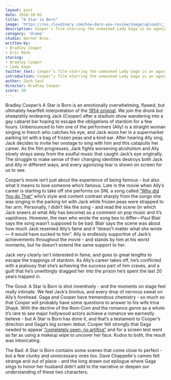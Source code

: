 ```yaml
---
layout: post
date: 2018-10-05
title: "A Star is Born"
image: 'https://res.cloudinary.com/how-dare-you-review/image/upload/c_fill,h_399,w_760/v1529788824/a-star-is-born.jpg'
description: Cooper’s film starring the unmasked Lady Gaga is an agonizing, surprising, flawed but heartfelt examination of stardom.     
category: 'drama'
studio: Warner Bros.
written-by: 
- Bradley Cooper
- Eric Roth
staring:
- Bradley Cooper 
- Lady Gaga 
twitter_text: Cooper’s film starring the unmasked Lady Gaga is an agonizing, surprising, flawed but heartfelt examination of stardom.    
introduction: Cooper’s film starring the unmasked Lady Gaga is an agonizing, surprising, flawed but heartfelt examination of stardom.    
author: Zach Saul
director: Bradley Cooper
score: 89 
---
```




Bradley Cooper’s A Star is Born is an emotionally overwhelming, flawed, but ultimately heartfelt interpretation of the [1954 original](https://en.wikipedia.org/wiki/A_Star_Is_Born_(1954_film)). We join the drunk but sheepishly endearing Jack (Cooper) after a stadium show wandering into a gay cabaret bar hoping to escape the obligations of stardom for a few hours. Unbenounced to him one of the performers (Ally) is a straight woman singing in french who catches his eye, and Jack woos her in a supermarket parking lot with a bag of frozen peas and a kind ear. After hearing Ally sing, Jack decides to invite her onstage to sing with him and this catapults her career. As the film progresses, Jack fights worsening alcoholism and Ally slowly strays away from the soulful music that caught Jack’s eye originally. The struggle to make sense of their changing identities destroys both Jack and Ally in different ways, and every agonizing tear is shown on screen for us to see.  

Cooper’s movie isn’t just about the experience of being famous - but also what it means to love someone who’s famous. Late in the movie when Ally’s career is starting to take off she performs on SNL a song called [“Why did You do That”](https://www.youtube.com/watch?v=GKhOP1qk27c) who’s style and content contrast sharply from the songs she was singing in the parking lot with Jack while frozen peas were strapped to her arm. Personally, I didn’t like the song - and read the scene (in which Jack sneers at what Ally has become) as a comment on pop music and it’s vapidness. However, the man who wrote the song bes to differ—Paul Blair says the song wasn’t supposed to be bad. Blair says the scene was about how much Jack resented Ally’s fame and it “doesn’t matter what she wrote — it would have sucked to him”. Ally is endlessly supportive of Jack’s achievements throughout the movie - and stands by him at his worst moments, but he doesn’t extend the same support to her. 

Jack very clearly isn’t interested in fame, and goes to great lengths to escape the trappings of stardom. As Ally’s career takes off, he’s conflicted with a jealousy that she’s achieving the success part of him craves, and a guilt that he’s unwittingly dragged her into the prison he’s spent the last 20 years trapped in. 

The Good: A Star is Born is shot inventively - and the moments on stage feel really intimate. We feel Jack’s tinnitus, and every drop of nervous sweat on Ally’s forehead. Gaga and Cooper have tremendous chemistry - so much so that Cooper will probably have some questions to answer to his wife Irina Shayk. With the decline of the Rom-Com and the romance genre as a whole it’s rare to see major hollywood actors achieve a romance we earnestly believe - but A Star is Born has done it, and that’s a testament to Cooper’s direction and Gaga’s big screen debut. Cooper felt strongly that Gaga needed to appear [“completely open, no artifice”](http://www.vulture.com/2018/08/bradley-cooper-once-took-off-lady-gagas-makeup-with-a-wipe.html) and for a screen test went as far as using a makeup wipe to uncover her face. Kudos to both, the result was intoxicating. 

The Bad: A Star is Born contains some scenes that come close to perfect - but a few clunky and unnecessary ones too. Dave Chappelle's cameo felt strange and out of place - and the long drawn out epilogue where Gaga sings to honor her husband didn’t add to the narrative or deepen our understanding of these two characters. 
